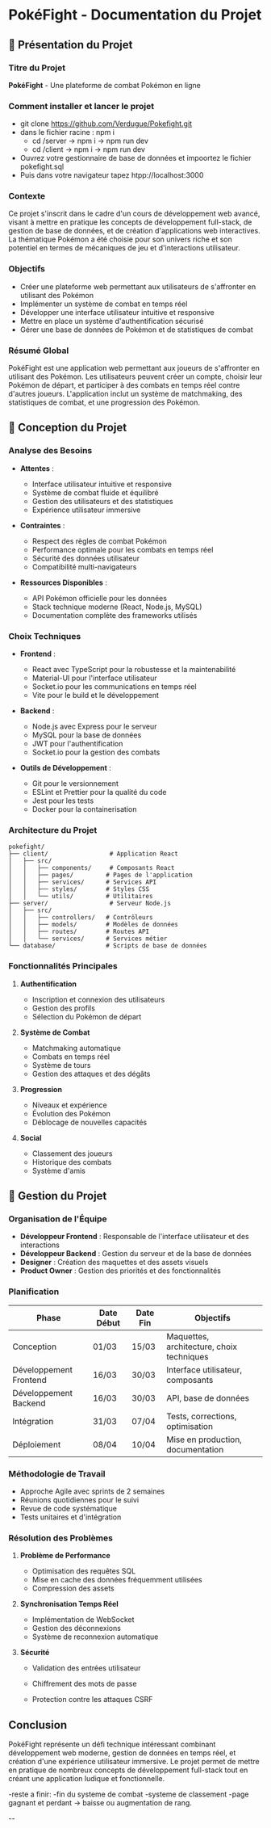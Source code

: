 # PokéFight - Documentation du Projet

## 📌 Présentation du Projet

### Titre du Projet
**PokéFight** - Une plateforme de combat Pokémon en ligne

### Comment installer et lancer le projet
- git clone https://github.com/Verdugue/Pokefight.git
- dans le fichier racine :
  npm i
  - cd /server -> npm i -> npm run dev
  - cd /client -> npm i -> npm run dev
- Ouvrez votre gestionnaire de base de données et impoortez le fichier pokefight.sql
- Puis dans votre navigateur tapez htpp://localhost:3000

### Contexte
Ce projet s'inscrit dans le cadre d'un cours de développement web avancé, visant à mettre en pratique les concepts de développement full-stack, de gestion de base de données, et de création d'applications web interactives. La thématique Pokémon a été choisie pour son univers riche et son potentiel en termes de mécaniques de jeu et d'interactions utilisateur.

### Objectifs
- Créer une plateforme web permettant aux utilisateurs de s'affronter en utilisant des Pokémon
- Implémenter un système de combat en temps réel
- Développer une interface utilisateur intuitive et responsive
- Mettre en place un système d'authentification sécurisé
- Gérer une base de données de Pokémon et de statistiques de combat

### Résumé Global
PokéFight est une application web permettant aux joueurs de s'affronter en utilisant des Pokémon. Les utilisateurs peuvent créer un compte, choisir leur Pokémon de départ, et participer à des combats en temps réel contre d'autres joueurs. L'application inclut un système de matchmaking, des statistiques de combat, et une progression des Pokémon.

## 📌 Conception du Projet

### Analyse des Besoins
- **Attentes** :
  - Interface utilisateur intuitive et responsive
  - Système de combat fluide et équilibré
  - Gestion des utilisateurs et des statistiques
  - Expérience utilisateur immersive

- **Contraintes** :
  - Respect des règles de combat Pokémon
  - Performance optimale pour les combats en temps réel
  - Sécurité des données utilisateur
  - Compatibilité multi-navigateurs

- **Ressources Disponibles** :
  - API Pokémon officielle pour les données
  - Stack technique moderne (React, Node.js, MySQL)
  - Documentation complète des frameworks utilisés

### Choix Techniques
- **Frontend** :
  - React avec TypeScript pour la robustesse et la maintenabilité
  - Material-UI pour l'interface utilisateur
  - Socket.io pour les communications en temps réel
  - Vite pour le build et le développement

- **Backend** :
  - Node.js avec Express pour le serveur
  - MySQL pour la base de données
  - JWT pour l'authentification
  - Socket.io pour la gestion des combats

- **Outils de Développement** :
  - Git pour le versionnement
  - ESLint et Prettier pour la qualité du code
  - Jest pour les tests
  - Docker pour la containerisation

### Architecture du Projet
```
pokefight/
├── client/                 # Application React
│   ├── src/
│   │   ├── components/     # Composants React
│   │   ├── pages/         # Pages de l'application
│   │   ├── services/      # Services API
│   │   ├── styles/        # Styles CSS
│   │   └── utils/         # Utilitaires
├── server/                 # Serveur Node.js
│   ├── src/
│   │   ├── controllers/   # Contrôleurs
│   │   ├── models/        # Modèles de données
│   │   ├── routes/        # Routes API
│   │   └── services/      # Services métier
└── database/              # Scripts de base de données
```

### Fonctionnalités Principales
1. **Authentification**
   - Inscription et connexion des utilisateurs
   - Gestion des profils
   - Sélection du Pokémon de départ

2. **Système de Combat**
   - Matchmaking automatique
   - Combats en temps réel
   - Système de tours
   - Gestion des attaques et des dégâts

3. **Progression**
   - Niveaux et expérience
   - Évolution des Pokémon
   - Déblocage de nouvelles capacités

4. **Social**
   - Classement des joueurs
   - Historique des combats
   - Système d'amis

## 📌 Gestion du Projet

### Organisation de l'Équipe
- **Développeur Frontend** : Responsable de l'interface utilisateur et des interactions
- **Développeur Backend** : Gestion du serveur et de la base de données
- **Designer** : Création des maquettes et des assets visuels
- **Product Owner** : Gestion des priorités et des fonctionnalités

### Planification
| Phase | Date Début | Date Fin | Objectifs |
|-------|------------|----------|-----------|
| Conception | 01/03 | 15/03 | Maquettes, architecture, choix techniques |
| Développement Frontend | 16/03 | 30/03 | Interface utilisateur, composants |
| Développement Backend | 16/03 | 30/03 | API, base de données |
| Intégration | 31/03 | 07/04 | Tests, corrections, optimisation |
| Déploiement | 08/04 | 10/04 | Mise en production, documentation |

### Méthodologie de Travail
- Approche Agile avec sprints de 2 semaines
- Réunions quotidiennes pour le suivi
- Revue de code systématique
- Tests unitaires et d'intégration

### Résolution des Problèmes
1. **Problème de Performance**
   - Optimisation des requêtes SQL
   - Mise en cache des données fréquemment utilisées
   - Compression des assets

2. **Synchronisation Temps Réel**
   - Implémentation de WebSocket
   - Gestion des déconnexions
   - Système de reconnexion automatique

3. **Sécurité**
   - Validation des entrées utilisateur


   - Chiffrement des mots de passe
   - Protection contre les attaques CSRF

## Conclusion
PokéFight représente un défi technique intéressant combinant développement web moderne, gestion de données en temps réel, et création d'une expérience utilisateur immersive. Le projet permet de mettre en pratique de nombreux concepts de développement full-stack tout en créant une application ludique et fonctionnelle. 


-reste a finir:
 -fin du systeme de combat 
 -systeme de classement
 -page gagnant et perdant -> baisse ou augmentation de rang.
 
--
